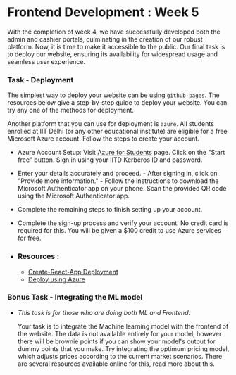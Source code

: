 # Frontend Development : Week 5

With the completion of week 4, we have successfully developed both the admin and cashier portals, culminating in the creation of our robust platform. Now, it is time to make it accessible to the public. Our final task is to deploy our website, ensuring its availability for widespread usage and seamless user experience.

### Task - Deployment

The simplest way to deploy your website can be using `github-pages`. The resources below give a step-by-step guide to deploy your website. You can try any one of the methods for deployment.

Another platform that you can use for deployment is `azure`. All students enrolled at IIT Delhi (or any other educational institute) are eligible for a free Microsoft Azure account. Follow the steps to create your account.

- Azure Account Setup: ⁠Visit [Azure for Students](https://azure.microsoft.com/en-in/free/students) page.⁠ ⁠Click on the "Start free" button. ⁠Sign in using your IITD Kerberos ID and password.

- ⁠Enter your details accurately and proceed. -⁠ ⁠After signing in, click on "Provide more information." -⁠ ⁠Follow the instructions to download the Microsoft Authenticator app on your phone. ⁠Scan the provided QR code using the Microsoft Authenticator app.
- ⁠Complete the remaining steps to finish setting up your account.
- Complete the sign-up process and verify your account. No credit card is required for this. You will be given a $100 credit to use Azure services for free.

- ### Resources :
  - [Create-React-App Deployment](https://create-react-app.dev/docs/deployment/)
  - [Deploy using Azure](https://learn.microsoft.com/en-us/azure/static-web-apps/getting-started?tabs=react)

### Bonus Task - Integrating the ML model

- _This task is for those who are doing both ML and Frontend_.

  Your task is to integrate the Machine learning model with the frontend of the website. The data is not available entirely for your model, however there will be brownie points if you can show your model's output for dummy points that you make. Try integrating the optimum pricing model, which adjusts prices according to the current market scenarios. There are several resources available online for this, read more about this.
